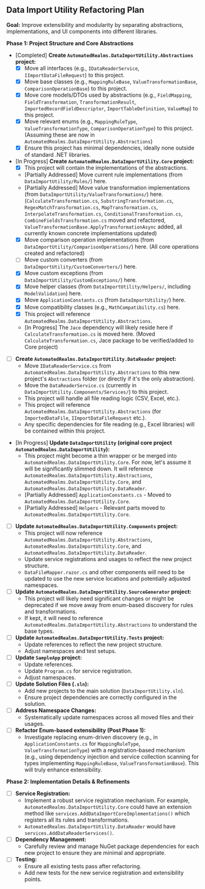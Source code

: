## Data Import Utility Refactoring Plan

**Goal:** Improve extensibility and modularity by separating abstractions, implementations, and UI components into different libraries.

**Phase 1: Project Structure and Core Abstractions**

*   [Completed] **Create `AutomatedRealms.DataImportUtility.Abstractions` project:**
    *   [X] Move all interfaces (e.g., `IDataReaderService`, `IImportDataFileRequest`) to this project.
    *   [X] Move base classes (e.g., `MappingRuleBase`, `ValueTransformationBase`, `ComparisonOperationBase`) to this project.
    *   [X] Move core models/DTOs used by abstractions (e.g., `FieldMapping`, `FieldTransformation`, `TransformationResult`, `ImportedRecordFieldDescriptor`, `ImportTableDefinition`, `ValueMap`) to this project.
    *   [X] Move relevant enums (e.g., `MappingRuleType`, `ValueTransformationType`, `ComparisonOperationType`) to this project. (Assuming these are now in `AutomatedRealms.DataImportUtility.Abstractions`)
    *   [X] Ensure this project has minimal dependencies, ideally none outside of standard .NET libraries.
*   [In Progress] **Create `AutomatedRealms.DataImportUtility.Core` project:**
    *   [X] This project will contain the implementations of the abstractions.
    *   [Partially Addressed] Move current rule implementations (from `DataImportUtility/Rules/`) here.
    *   [Partially Addressed] Move value transformation implementations (from `DataImportUtility/ValueTransformations/`) here. (`CalculateTransformation.cs`, `SubstringTransformation.cs`, `RegexMatchTransformation.cs`, `MapTransformation.cs`, `InterpolateTransformation.cs`, `ConditionalTransformation.cs`, `CombineFieldsTransformation.cs` moved and refactored, `ValueTransformationBase.ApplyTransformationAsync` added, all currently known concrete implementations updated)
    *   [X] Move comparison operation implementations (from `DataImportUtility/ComparisonOperations/`) here. (All core operations created and refactored)
    *   [ ] Move custom converters (from `DataImportUtility/CustomConverters/`) here.
    *   [X] Move custom exceptions (from `DataImportUtility/CustomExceptions/`) here.
    *   [X] Move helper classes (from `DataImportUtility/Helpers/`, including `ModelValidation`) here.
    *   [X] Move `ApplicationConstants.cs` (from `DataImportUtility/`) here.
    *   [X] Move compatibility classes (e.g., `MathCompatibility.cs`) here.
    *   [X] This project will reference `AutomatedRealms.DataImportUtility.Abstractions`.
    *   [In Progress] The `Jace` dependency will likely reside here if `CalculateTransformation.cs` is moved here. (Moved `CalculateTransformation.cs`, Jace package to be verified/added to Core project)
*   [ ] **Create `AutomatedRealms.DataImportUtility.DataReader` project:**
    *   Move `IDataReaderService.cs` from `AutomatedRealms.DataImportUtility.Abstractions` to this new project's `Abstractions` folder (or directly if it's the only abstraction).
    *   Move the `DataReaderService.cs` (currently in `DataImportUtility.Components/Services/`) to this project.
    *   This project will handle all file reading logic (CSV, Excel, etc.).
    *   This project will reference `AutomatedRealms.DataImportUtility.Abstractions` (for `ImportedDataFile`, `IImportDataFileRequest` etc.).
    *   Any specific dependencies for file reading (e.g., Excel libraries) will be contained within this project.
*   [In Progress] **Update `DataImportUtility` (original core project `AutomatedRealms.DataImportUtility`):**
    *   This project might become a thin wrapper or be merged into `AutomatedRealms.DataImportUtility.Core`. For now, let's assume it will be significantly slimmed down. It will reference `AutomatedRealms.DataImportUtility.Abstractions`, `AutomatedRealms.DataImportUtility.Core`, and `AutomatedRealms.DataImportUtility.DataReader`.
    *   [Partially Addressed] `ApplicationConstants.cs` - Moved to `AutomatedRealms.DataImportUtility.Core`.
    *   [Partially Addressed] `Helpers` - Relevant parts moved to `AutomatedRealms.DataImportUtility.Core`.
*   [ ] **Update `AutomatedRealms.DataImportUtility.Components` project:**
    *   This project will now reference `AutomatedRealms.DataImportUtility.Abstractions`, `AutomatedRealms.DataImportUtility.Core`, and `AutomatedRealms.DataImportUtility.DataReader`.
    *   Update service registrations and usages to reflect the new project structure.
    *   `DataFileMapper.razor.cs` and other components will need to be updated to use the new service locations and potentially adjusted namespaces.
*   [ ] **Update `AutomatedRealms.DataImportUtility.SourceGenerator` project:**
    *   This project will likely need significant changes or might be deprecated if we move away from enum-based discovery for rules and transformations.
    *   If kept, it will need to reference `AutomatedRealms.DataImportUtility.Abstractions` to understand the base types.
*   [ ] **Update `AutomatedRealms.DataImportUtility.Tests` project:**
    *   Update references to reflect the new project structure.
    *   Adjust namespaces and test setups.
*   [ ] **Update `SampleApp` project:**
    *   Update references.
    *   Update `Program.cs` for service registration.
    *   Adjust namespaces.
*   [ ] **Update Solution Files (`.sln`):**
    *   Add new projects to the main solution (`DataImportUtility.sln`).
    *   Ensure project dependencies are correctly configured in the solution.
*   [ ] **Address Namespace Changes:**
    *   Systematically update namespaces across all moved files and their usages.
*   [ ] **Refactor Enum-based extensibility (Post Phase 1):**
    *   Investigate replacing enum-driven discovery (e.g., in `ApplicationConstants.cs` for `MappingRuleType`, `ValueTransformationType`) with a registration-based mechanism (e.g., using dependency injection and service collection scanning for types implementing `MappingRuleBase`, `ValueTransformationBase`). This will truly enhance extensibility.

**Phase 2: Implementation Details & Refinements**

*   [ ] **Service Registration:**
    *   Implement a robust service registration mechanism. For example, `AutomatedRealms.DataImportUtility.Core` could have an extension method like `services.AddDataImportCoreImplementations()` which registers all its rules and transformations.
    *   `AutomatedRealms.DataImportUtility.DataReader` would have `services.AddDataReaderServices()`.
*   [ ] **Dependency Management:**
    *   Carefully review and manage NuGet package dependencies for each new project to ensure they are minimal and appropriate.
*   [ ] **Testing:**
    *   Ensure all existing tests pass after refactoring.
    *   Add new tests for the new service registration and extensibility points.
